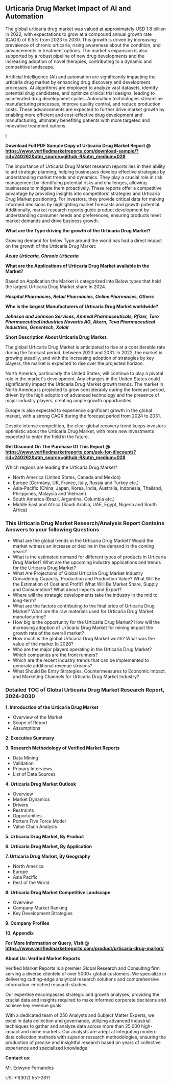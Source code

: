 <h2>Urticaria Drug Market Impact of AI and Automation</h2><p>The global urticaria drug market was valued at approximately USD 1.8 billion in 2022, with expectations to grow at a compound annual growth rate (CAGR) of 6.5% from 2023 to 2030. This growth is driven by increasing prevalence of chronic urticaria, rising awareness about the condition, and advancements in treatment options. The market's expansion is also supported by a robust pipeline of new drug developments and the increasing adoption of novel therapies, contributing to a dynamic and competitive landscape.</p><p>Artificial Intelligence (AI) and automation are significantly impacting the urticaria drug market by enhancing drug discovery and development processes. AI algorithms are employed to analyze vast datasets, identify potential drug candidates, and optimize clinical trial designs, leading to accelerated drug development cycles. Automation technologies streamline manufacturing processes, improve quality control, and reduce production costs. These advancements are expected to further drive market growth by enabling more efficient and cost-effective drug development and manufacturing, ultimately benefiting patients with more targeted and innovative treatment options.</p>t</p><p id="" class=""><strong>Download Full PDF Sample Copy of Urticaria Drug Market Report @ <a href="https://www.verifiedmarketreports.com/download-sample/?rid=240262&utm_source=github-R&utm_medium=028" target="_blank">https://www.verifiedmarketreports.com/download-sample/?rid=240262&utm_source=github-R&utm_medium=028</a></strong></p><p>The importance of&nbsp;Urticaria Drug Market research reports lies in their ability to aid strategic planning, helping businesses develop effective strategies by understanding market trends and dynamics. They play a crucial role in risk management by identifying potential risks and challenges, allowing businesses to mitigate them proactively. These reports offer a competitive advantage by providing insights into competitors' strategies and Urticaria Drug Market positioning. For investors, they provide critical data for making informed decisions by highlighting market forecasts and growth potential. Additionally, market research reports guide product development by understanding consumer needs and preferences, ensuring products meet market demands and drive business growth.</p><p><strong>What are the&nbsp;Type driving the growth of the Urticaria Drug Market?</strong></p><p id="" class="">Growing demand for below Type around the world has had a direct impact on the growth of the Urticaria Drug Market:</p><em><strong>Acute Urticaria, Chronic Urticaria</strong></em></p><strong>What are the&nbsp;Applications&nbsp;of Urticaria Drug Market available in the Market?</strong></p><p id="" class="">Based on Application the Market is categorized into Below types that held the largest Urticaria Drug Market share In 2024.</p><em><strong>Hospital Pharmacies, Retail Pharmacies, Online Pharmacies, Others</strong></em></p><strong>Who is the largest Manufacturers of Urticaria Drug Market worldwide?</strong></p><p><em><strong>Johnson and Johnson Services, Amneal Pharmaceuticals, Pfizer, Taro Pharmaceutical Industries Novartis AG, Akorn, Teva Pharmaceutical Industries, Genentech, Xolair</strong></em></p><p id="" class=""><strong>Short Description About Urticaria Drug Market:</strong></p><p>The global Urticaria Drug Market is anticipated to rise at a considerable rate during the forecast period, between 2023 and 2031. In 2022, the market is growing steadily, and with the increasing adoption of strategies by key players, the market is expected to rise over the projected horizon.</p><p>North America, particularly the United States, will continue to play a pivotal role in the market's development. Any changes in the United States could significantly impact the Urticaria Drug Market growth trends. The market in North America is projected to grow considerably during the forecast period, driven by the high adoption of advanced technology and the presence of major industry players, creating ample growth opportunities.</p><p>Europe is also expected to experience significant growth in the global market, with a strong CAGR during the forecast period from 2024 to 2031.</p><p>Despite intense competition, the clear global recovery trend keeps investors optimistic about the Urticaria Drug Market, with more new investments expected to enter the field in the future.</p><p id="" class=""><strong>Get Discount On The Purchase Of This Report @ <a href="https://www.verifiedmarketreports.com/ask-for-discount/?rid=240262&utm_source=github-R&utm_medium=028" target="_blank">https://www.verifiedmarketreports.com/ask-for-discount/?rid=240262&utm_source=github-R&utm_medium=028</a></strong></p>Which regions are leading the Urticaria Drug Market?</p><ul><li>North America (United States, Canada and Mexico)</li><li>Europe (Germany, UK, France, Italy, Russia and Turkey etc.)</li><li>Asia-Pacific (China, Japan, Korea, India, Australia, Indonesia, Thailand, Philippines, Malaysia and Vietnam)</li><li>South America (Brazil, Argentina, Columbia etc.)</li><li>Middle East and Africa (Saudi Arabia, UAE, Egypt, Nigeria and South Africa)</li></ul><h3 id="" class="">This Urticaria Drug Market Research/Analysis Report Contains Answers to your following Questions</h3><ul><li>What are the global trends in the Urticaria Drug Market? Would the market witness an increase or decline in the demand in the coming years?</li><li>What is the estimated demand for different types of products in Urticaria Drug Market? What are the upcoming industry applications and trends for the Urticaria Drug Market?</li><li>What Are Projections of Global Urticaria Drug Market Industry Considering Capacity, Production and Production Value? What Will Be the Estimation of Cost and Profit? What Will Be Market Share, Supply and Consumption? What about imports and Export?</li><li>Where will the strategic developments take the industry in the mid to long-term?</li><li>What are the factors contributing to the final price of Urticaria Drug Market? What are the raw materials used for Urticaria Drug Market manufacturing?</li><li>How big is the opportunity for the Urticaria Drug Market? How will the increasing adoption of Urticaria Drug Market for mining impact the growth rate of the overall market?</li><li>How much is the global Urticaria Drug Market worth? What was the value of the market In 2020?</li><li>Who are the major players operating in the Urticaria Drug Market? Which companies are the front runners?</li><li>Which are the recent industry trends that can be implemented to generate additional revenue streams?</li><li>What Should Be Entry Strategies, Countermeasures to Economic Impact, and Marketing Channels for Urticaria Drug Market Industry?</li></ul><h3 id="" class="">Detailed TOC of Global Urticaria Drug Market Research Report, 2024-2030</h3><p id="" class=""><strong>1. Introduction of the Urticaria Drug Market</strong></p><ul><li>Overview of the Market</li><li>Scope of Report</li><li>Assumptions</li></ul><p id="" class=""><strong>2. Executive Summary</strong></p><p id="" class=""><strong>3. Research Methodology of Verified Market Reports</strong></p><ul><li>Data Mining</li><li>Validation</li><li>Primary Interviews</li><li>List of Data Sources</li></ul><p id="" class=""><strong>4. Urticaria Drug Market Outlook</strong></p><ul><li>Overview</li><li>Market Dynamics</li><li>Drivers</li><li>Restraints</li><li>Opportunities</li><li>Porters Five Force Model</li><li>Value Chain Analysis</li></ul><p id="" class=""><strong>5. Urticaria Drug Market, By Product</strong></p><p id="" class=""><strong>6. Urticaria Drug Market, By Application</strong></p><p id="" class=""><strong>7. Urticaria Drug Market, By Geography</strong></p><ul><li>North America</li><li>Europe</li><li>Asia Pacific</li><li>Rest of the World</li></ul><p id="" class=""><strong>8. Urticaria Drug Market Competitive Landscape</strong></p><ul><li>Overview</li><li>Company Market Ranking</li><li>Key Development Strategies</li></ul><p id="" class=""><strong>9. Company Profiles</strong></p><p id="" class=""><strong>10. Appendix</strong></p><p id="" class=""><strong>For More Information or Query, Visit @ <a href="https://www.verifiedmarketreports.com/product/urticaria-drug-market/" target="_blank">https://www.verifiedmarketreports.com/product/urticaria-drug-market/</a></strong></p><p id="" class=""><strong>About Us: Verified Market Reports</strong></p><p id="" class="">Verified Market Reports is a premier Global Research and Consulting firm serving a diverse clientele of over 5000+ global customers. We specialize in delivering cutting-edge analytical research solutions and comprehensive information-enriched research studies.</p><p id="" class="">Our expertise encompasses strategic and growth analyses, providing the crucial data and insights required to make informed corporate decisions and achieve key revenue goals.</p><p id="" class="">With a dedicated team of 250 Analysts and Subject Matter Experts, we excel in data collection and governance, utilizing advanced industrial techniques to gather and analyze data across more than 25,000 high-impact and niche markets. Our analysts are adept at integrating modern data collection methods with superior research methodologies, ensuring the production of precise and insightful research based on years of collective experience and specialized knowledge.</p><p id="" class=""><strong>Contact us:</strong></p><p id="" class="">Mr. Edwyne Fernandes</p><p id="" class="">US: +1(302) 551-2611</p>